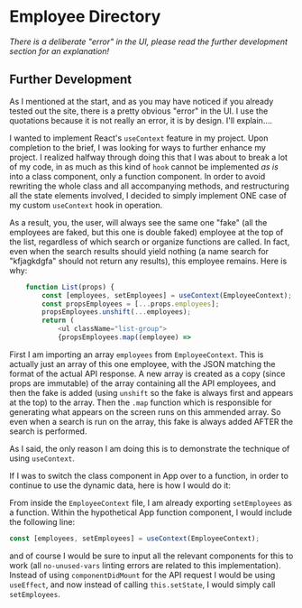 # Employee Directory

_There is a deliberate "error" in the UI, please read the further development section for an explanation!_

## Further Development

As I mentioned at the start, and as you may have noticed if you already tested out the site, there is a pretty obvious "error" in the UI. I use the quotations because it is not really an error, it is by design. I'll explain....

I wanted to implement React's `useContext` feature in my project. Upon completion to the brief, I was looking for ways to further enhance my project. I realized halfway through doing this that I was about to break a lot of my code, in as much as this kind of `hook` cannot be implemented _as is_ into a class component, only a function component. In order to avoid rewriting the whole class and all accompanying methods, and restructuring all the state elements involved, I decided to simply implement ONE case of my custom `useContext` hook in operation.

As a result, you, the user, will always see the same one "fake" (all the employees are faked, but this one is double faked) employee at the top of the list, regardless of which search or organize functions are called. In fact, even when the search results should yield nothing (a name search for "kfjagkdgfa" should not return any results), this employee remains. Here is why:

```js
    function List(props) {
        const [employees, setEmployees] = useContext(EmployeeContext);
        const propsEmployees = [...props.employees];
        propsEmployees.unshift(...employees);
        return (
            <ul className="list-group">
            {propsEmployees.map((employee) =>
```

First I am importing an array `employees` from `EmployeeContext`. This is actually just an array of this one employee, with the JSON matching the format of the actual API response. A new array is created as a copy (since props are immutable) of the array containing all the API employees, and then the fake is added (using `unshift` so the fake is always first and appears at the top) to the array. Then the `.map` function which is responsible for generating what appears on the screen runs on this ammended array. So even when a search is run on the array, this fake is always added AFTER the search is performed.

As I said, the only reason I am doing this is to demonstrate the technique of using `useContext`.

If I was to switch the class component in App over to a function, in order to continue to use the dynamic data, here is how I would do it:

From inside the `EmployeeContext` file, I am already exporting `setEmployees` as a function. Within the hypothetical App function component, I would include the following line:

```js
const [employees, setEmployees] = useContext(EmployeeContext);
```

and of course I would be sure to input all the relevant components for this to work (all `no-unused-vars` linting errors are related to this implementation). Instead of using `componentDidMount` for the API request I would be using `useEffect`, and now instead of calling `this.setState`, I would simply call `setEmployees`.
